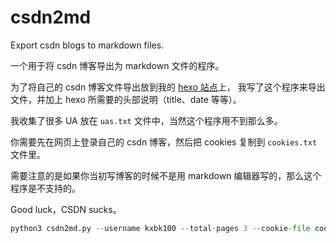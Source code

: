 # csdn2md

Export csdn blogs to markdown files.

一个用于将 csdn 博客导出为 markdown 文件的程序。

为了将自己的 csdn 博客文件导出放到我的 [hexo 站点](https://secsilm.github.io/)上，
我写了这个程序来导出文件，并加上 hexo 所需要的头部说明（title、date 等等）。

我收集了很多 UA 放在 `uas.txt` 文件中，当然这个程序用不到那么多。

你需要先在网页上登录自己的 csdn 博客，然后把 cookies 复制到 `cookies.txt` 文件里。

需要注意的是如果你当初写博客的时候不是用 markdown 编辑器写的，那么这个程序是不支持的。

Good luck，CSDN sucks。

```python
python3 csdn2md.py --username kxbk100 --total-pages 3 --cookie-file cookies.txt --stop 3 --md-dir mdfiles
```

